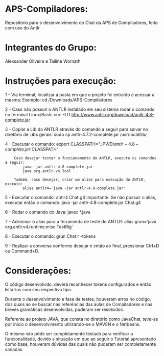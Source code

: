 # APS-Compiladores:
Repositório para o desenvolvimento do Chat da APS de Compiladores, feito com uso do Antlr

# Integrantes do Grupo:
Alexsander Oliveira e Tailine Wornath

# Instruções para execução:
1 - Via terminal, localizar a pasta em que o projeto foi extraído e acessar a mesma:
        Exemplo: cd /Downloads/APS-Compiladores

2 - Caso não possuir o ANTLR instalado em seu sistema rodar o comando no terminal Linux/Bash: 
        curl -LO http://www.antlr.org/download/antlr-4.8-complete.jar

3 - Copiar a Lib do ANTLR através do comando a seguir para salvar no diretório de Libs gerais:
        sudo cp antlr-4.7.2-complete.jar /usr/local/lib/

4 - Executar o comando: 
        export CLASSPATH=".:$PWD/antlr-4.8-complete.jar:$CLASSPATH"

        Caso desejar testar o funcionamento do ANTLR, execute os comandos a seguir:
            java -jar antlr-4.8-complete.jar
            java org.antlr.v4.Tool

        Também, caso desejar, criar um alias para execução do ANTLR, execute:
            alias antlr4='java -jar antlr-4.8-complete.jar'

5 - Executar o comando: 
        antlr4 Chat.g4
        Importante: Se não possuir o alias, executar então o comando: java -jar antlr-4.8-complete.jar Chat.g4

6 - Rodar o comando do Java:
        javac *.java

7 - Adicionar o alias para a ferramenta de teste do ANTLR:
        alias grun='java org.antlr.v4.runtime.misc.TestRig'

8 - Executar o comando:
        grun Chat r -tokens

9 - Realizar a conversa conforme desejar e então ao final, pressionar Ctrl+D ou Command+D.


# Considerações:

O código desenvolvido, deverá reconhecer tokens configurados e então listá-los com seu respectivo tipo.

Durante o desenvolvimento e fase de testes, houveram erros no código, dos quais ao se buscar nas referências das aulas de Compiladores e nas breves gramáticas desenvolvidas, puderam ser resolvidos.

Referente ao projeto JAVA, que consta no diretório como JavaChat, teve-se por início o desenvolvimento utilizando-se o MAVEN e o Netbeans.

O mesmo não pôde ser completamente testado para verificar a funcionalidade, devido a situação em que ao seguir o Tutorial apresentado como base, houveram dúvidas das quais não puderam ser completamente sanadas.
